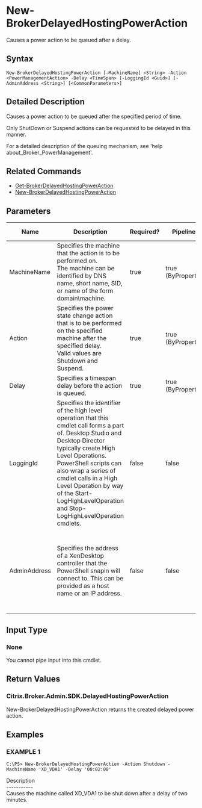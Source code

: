 ﻿# New-BrokerDelayedHostingPowerAction

   Causes a power action to be queued after a delay.

## Syntax
```
New-BrokerDelayedHostingPowerAction [-MachineName] <String> -Action <PowerManagementAction> -Delay <TimeSpan> [-LoggingId <Guid>] [-AdminAddress <String>] [<CommonParameters>]
```

## Detailed Description
   Causes a power action to be queued after the specified period of time.

Only ShutDown or Suspend actions can be requested to be delayed in this manner.

For a detailed description of the queuing mechanism, see 'help about_Broker_PowerManagement'.

## Related Commands
  * [Get-BrokerDelayedHostingPowerAction](Get-BrokerDelayedHostingPowerAction.html)
  * [New-BrokerDelayedHostingPowerAction](New-BrokerDelayedHostingPowerAction.html)
## Parameters

| Name   | Description | Required? | Pipeline Input | Default Value |
| --- | --- | --- | --- | --- |
| MachineName | Specifies the machine that the action is to be performed on.<br>The machine can be identified by DNS name, short name, SID, or name of the form domain\machine. | true | true (ByPropertyName) |  |
| Action | Specifies the power state change action that is to be performed on the specified machine after the specified delay.<br>Valid values are Shutdown and Suspend. | true | true (ByPropertyName) |  |
| Delay | Specifies a timespan delay before the action is queued. | true | true (ByPropertyName) |  |
| LoggingId | Specifies the identifier of the high level operation that this cmdlet call forms a part of. Desktop Studio and Desktop Director typically create High Level Operations. PowerShell scripts can also wrap a series of cmdlet calls in a High Level Operation by way of the Start-LogHighLevelOperation and Stop-LogHighLevelOperation cmdlets. | false | false |  |
| AdminAddress | Specifies the address of a XenDesktop controller that the PowerShell snapin will connect to. This can be provided as a host name or an IP address. | false | false | Localhost. Once a value is provided by any cmdlet, this value will become the default. |

## Input Type
### None
   You cannot pipe input into this cmdlet.
## Return Values
### Citrix.Broker.Admin.SDK.DelayedHostingPowerAction
   New-BrokerDelayedHostingPowerAction returns the created delayed power action.
## Examples

### EXAMPLE 1
```
C:\PS> New-BrokerDelayedHostingPowerAction -Action Shutdown -MachineName 'XD_VDA1' -Delay '00:02:00'
```
   Description<br>-----------<br>Causes the machine called XD_VDA1 to be shut down after a delay of two minutes.
